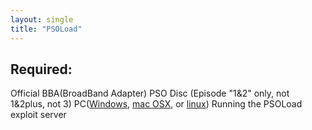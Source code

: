```yaml
---
layout: single
title: "PSOLoad"
---
```

## Required:
Official BBA(BroadBand Adapter)
PSO Disc (Episode "1&2" only, not 1&2plus, not 3)
PC([Windows](/files/psoload/PSOLoad_Win.zip), [mac OSX](/files/psoload/PSOLoad_Mac.zip), or [linux](/files/psoload/PSOLoad_Linux.zip)) Running the PSOLoad exploit server
